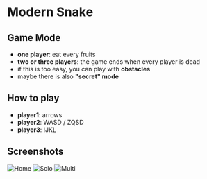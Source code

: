 # Modern Snake

## Game Mode
* **one player**: eat every fruits
* **two or three players**: the game ends when every player is dead
* if this is too easy, you can play with **obstacles**
* maybe there is also **"secret" mode**

## How to play
* **player1**: arrows
* **player2**: WASD / ZQSD
* **player3**: IJKL

## Screenshots
![Home](http://arthur-moreau.net/github/hostedIMG/snake/1.png)
![Solo](http://arthur-moreau.net/github/hostedIMG/snake/2.png)
![Multi](http://arthur-moreau.net/github/hostedIMG/snake/3.png)

